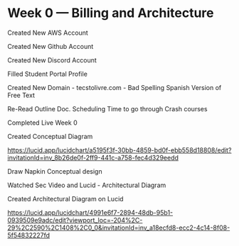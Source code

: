 # Week 0 — Billing and Architecture

Created New AWS Account

Created New Github Account

Created New Discord Account

Filled Student Portal Profile

Created New Domain - tecstolivre.com - Bad Spelling Spanish Version of Free Text

Re-Read Outline Doc. Scheduling Time to go through Crash courses


Completed Live Week 0

Created Conceptual Diagram

https://lucid.app/lucidchart/a5195f3f-30bb-4859-bd0f-ebb558d18808/edit?invitationId=inv_8b26de0f-2ff9-441c-a758-fec4d329eedd

Draw Napkin Conceptual design


Watched Sec Video and Lucid - Architectural Diagram

Created Architectural Diagram on Lucid

https://lucid.app/lucidchart/4991e6f7-2894-48db-95b1-0939509e9adc/edit?viewport_loc=-204%2C-29%2C2590%2C1408%2C0_0&invitationId=inv_a18ecfd8-ecc2-4c14-8f08-5f54832227fd



